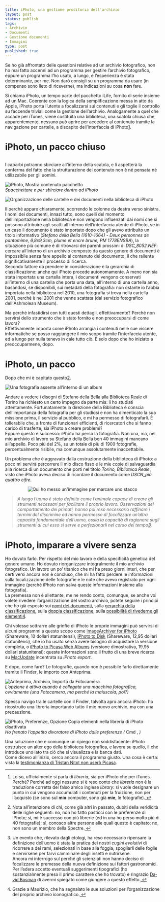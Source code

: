 ```yaml
--- 
title: iPhoto, una gestione proditoria dell'archivio
layout: post
status: publish
tags: 
- Archivio
- Documenti
- Gestione documenti
- Immagini
type: post
published: true
---
```

<p>Se ho già affrontato delle questioni relative ad un archivio fotografico, non ho mai fatto accenni ad un programma per gestire l&#8217;archivio fotografico, eppure un programma l&#8217;ho usato, a lungo, e l&#8217;esperienza è stata determinante, per me. Non darò consigli su un programma da usare (in compenso sono lieto di riceverne), ma indicazioni su cosa <strong>non</strong> fare.</p>

<p>Si chiama <span lang="en">iPhoto</span>, un tempo parte del pacchetto <span lang="en">iLife</span>, fornito di serie insieme ad un <span lang="en">Mac</span>. Coerente con la logica della semplificazione messa in atto da <span lang="en">Apple</span>, <span lang="en">iPhoto</span> porta l&#8217;utente a focalizzarsi sui contenuti e gli toglie il controllo su faccende triviali come la gestione dell&#8217;archivio. Analogamente a quel che accade per <span lang="en">iTunes</span>, viene costituita una biblioteca, una scatola chiusa che, apparentemente, nessuno può aprire per accedere al contenuto tramite la navigazione per cartelle, a discapito dell&#8217;interfaccia di iPhoto<a href="d" id="fnref:d" title="see footnote" class="footnote">1</a>.</p>

<h1 id="iphotounpaccochiuso"><span lang="en">iPhoto</span>, un pacco chiuso</h1>

<p><img src="/immagini/iphoto1.jpg" alt="" title="" /><br></p>

<p>I caparbi potranno sbirciare all&#8217;interno della scatola, e li aspetterà la conferma del fatto che la strutturazione del contenuto non è né pensata né utilizzabile per gli uomini.</p>

<p><img src="/immagini/iphoto2.jpg" alt="iPhoto, Mostra contenuto pacchetto" title="" /><br>
<i>Spacchettare e per sbirciare dentro ad <span lang="en">iPhoto</span></i></p>

<p><img src="/immagini/iphoto3.jpg" alt="Organizzazione delle cartelle e dei documenti nella biblioteca di iPhoto" title="" /><br></p>

<p>Il perché appare chiaramente, scorrendo le colonne da destra verso sinistra. I nomi dei documenti, innazi tutto, sono quelli del momento dell&#8217;importazione nella biblioteca e non vengono influenzati dai nomi che si possono attribuire agli scatti all&#8217;interno dell&#8217;interfaccia utente di <span lang="en">iPhoto</span>, se in un caso il documento è stato importato dopo che gli avevo attribuito un titolo informativo (<i>Stefano della Bella (1610-1664) - Deux personnes de pantomime, 6,8x9,3cm, plume et encre brune, PM 1778ENSBA</i>), la situazione più comune è di ritrovarsi dei parenti prossimi di <i>DSC_8052.NEF</i>: cercare all&#8217;interno di un archivio composto da questo genere di documenti è impossibile senza fare appello al contenuto del documento, il che rallenta significativamente il processo di ricerca.<br>
Secondo fattore da prendere in considerazione è la gerarchia di classificazione: anche qui <span lang="en">iPhoto</span> procede autonomamente. A meno non sia stata importata una cartella intera, i documenti vengono conservati all&#8217;interno di una cartella che porta una data, all&#8217;interno di una cartella anno, basandosi, se disponibili, sui metadati della fotografia: non ostante io l&#8217;abbia importata nella biblioteca nel 2010, una fotografia si trova nella cartella 2001, perché è nel 2001 che venne scattata (dal servizio fotografico dell&#8217;<span lang="en">Ashmolean Museum</span>).</p>

<p>Ma perché infastidirsi con tutti questi dettagli, effettivamente? Perché non servirsi dello strumento che è stato fornito e non preoccuparsi di come lavora?<br>
Effettivamente importa come <span lang="en">iPhoto</span> arrangia i contenuti nelle sue viscere informatiche se posso raggiungere il mio scopo tramite l&#8217;interfaccia utente, ed a lungo per nulla tenevo in cale tutto ciò. È solo dopo che ho iniziato a preoccuparmene, dopo.</p>

<h1 id="iphotounpacco"><span lang="en">iPhoto</span>, un pacco</h1>

<p>Dopo che mi è capitato questo<a href="a" id="fnref:a" title="see footnote" class="footnote">2</a>.</p>

<p><img src="/immagini/iphoto4.jpg" alt="Una fotografia assente all'interno di un album" title="Lì dove ci sono dei trattini io mi aspettavo di vedere una fotografia" /><br></p>

<p>Andare a vedere i disegni di Stefano della Bella alla Biblioteca Reale di Torino ha richiesto un certo impegno da parte mia: li ho studiati attentamente. Fortunatamente la direzione della Biblioteca è conscia dell&#8217;importanza della fotografia per gli studiosi e non ha dimenticato la sua missione prima, il servizio al pubblico, e mi ha permesso di fotografarli. È tollerabile che, a fronte di funzionari efficienti, di ricercatori che si fanno carico di trasferte, sia <span lang="en">iPhoto</span> a creare problemi?<br>
Eppure questo è successo: iPhoto ha perso la fotografia. Non una, ma, nel mio archivio di lavoro su Stefano della Bella ben 40 immagini mancano all&#8217;appello. Poco più del 2%, su un totale di più di 1900 fotografie, percentualmente risibile, ma comunque assolutamente inaccettabile.</p>

<p>Un problema che è aggravato dalla costruzione della biblioteca di iPhoto: a poco mi servirà percorrere il mio disco fisso e le mie copie di salvaguardia alla ricerca di un documento che porti nel titolo <i>Torino, Biblioteca Reale</i>, visto che <span lang="en">iPhoto</span> aveva deciso di ricordare il documento come <i>DSCN_più quattro cifre</i>.</p>

<div align="center"><img src="/fissi/edera-rossa.jpg" alt="Qui ho messo un'immagine per marcare uno stacco"></div>

<blockquote>
  <p><i>A lungo l&#8217;uomo è stato definito come l&#8217;animale capace di creare gli strumenti necessari per facilitare il proprio lavoro. Osservazioni del comportamento dei primati, hanno poi reso necessario raffinare i termini del discrimine ed hanno permesso di focalizzare un&#8217;altra capacità fondamentale dell&#8217;uomo, ossia la capacità di ragionare sugli strumenti di cui esso si serve e perfezionarli nel corso del tempo<a href="c" id="fnref:c" title="see footnote" class="footnote">3</a>.</i></p>
</blockquote>

<h1 id="iphotoimparareaviveresenza"><span lang="en">iPhoto</span>, imparare a vivere senza</h1>

<p>Ho dovuto farlo. Per rispetto del mio lavoro e della specificità genetica del genere umano. Ho dovuto riorganizzare integralmente il mio archivio fotografico. Un lavoro un po&#8217; titanico che mi ha preso giorni interi, che per certi versi ancora non è concluso, che mi ha fatto perdere le informazioni sulla localizzazione delle fotografie e le note che avevo registrato per ogni immagine (perché <span lang="en">iPhoto</span> non salva queste informazioni insieme alla fotografia).<br>
La premessa non è allettante, me ne rendo conto, comunque, se anche voi volete rivedere l&#8217;organizzazione del vostro archivio, potete seguire i principi che ho già esposto sui <a href="/2011/11/07/anagrafe-dei-bit-nominare-le-immagini.html" title="&quot;">nomi dei documenti</a>, sulla <a href="/2011/11/11/archivio-fotografico.html" title="&quot;">gerarchia della classificazione</a>, sulla <a href="/2011/11/14/archivio-fotografico-il-dono-dellubiquita.html" title="&quot;">doppia classificazione</a>, sulla <a href="/2011/11/19/ripassare-gli-elementi-di-un-archivio-fotografico.html" title="&quot;">possibilità di rivederne gli elementi</a><a href="b" id="fnref:b" title="see footnote" class="footnote">4</a>.</p>

<p>Chi volesse sottrarre alle grinfie di <span lang="en">iPhoto</span> le proprie immagini può servirsi di alcuni programmi a questo scopo come <a href="//www.macupdate.com/app/mac/29647/imagearchiver-for-iphoto" title="ImageArchiver for iPhoto su MacUpdate, in inglese" lang="en">ImageArchiver for iPhoto</a> (<span lang="en">Shareware</span>, 10 dollari statunitensi), <a href="//www.macupdate.com/app/mac/31862/iphoto-to-disk" title="iPhoto to Disk su MacUpdate, in inglese" lang="en">iPhoto to Disk</a> (<span lang="en">Shareware</span>, 12,95 dollari statunitensi), che io ho usato senza avere bisogno di acquistare la versione completa, o <a href="//www.macupdate.com/app/mac/27595/iphoto-to-picasa-web-albums" title="iPhoto to Picasa Web Albums su MacUpdate, in inglese" lang="en">iPhoto to Picasa Web Albums</a> (versione dimostrativa, 19,95 dollari statunitensi): queste informazioni sono il frutto di una breve ricerca su <a href="//www.macupdate.com" title="MacUpdate, in inglese" lang="en">MacUpdate</a> incentrata su <i lang="en">iPhoto export</i>.</p>

<p>E dopo, come fare? Le fotografie, quando non è possibile farlo direttamente tramite il <span lang="en">Finder</span>, le importo con Anteprima.</p>

<p><img src="/immagini/iphoto5.jpg" alt="Anteprima, Archivio, Importa da Fotocamera" title="" /><br>
<i>L&#8217;opzione è attiva quando è collegata una macchina fotografica, ovviamente (una Fotocamera, ma perché la maiuscola, poi?)</i></p>

<p>Spesso navigo tra le cartelle con il <span lang="en">Finder</span>, talvolta apro ancora <span lang="en">iPhoto</span>: ho ricostruito una libreria importando tutto il mio nuovo archivio, ma con una precauzione.</p>

<p><img src="/immagini/iphoto6.jpg" alt="iPhoto, Preferenze, Opzione Copia elementi nella libreria di iPhoto disattivata" title="" /><br>
<i>Ho frenato l&#8217;appetito divoratore di <span lang="en">iPhoto</span> dalle preferenze (</i> Cmd , <i>)</i></p>

<p>Una soluzione che è comunque un ripiego non soddisfacente: <span lang="en">iPhoto</span> costruisce un alter ego della biblioteca fotografica, e lavora su quello, il che introduce uno iato tra ciò che si visualizza e la banca dati.<br>
Come dicevo all&#8217;inizio, cerco ancora il programma giusto. Una cosa è certa: vista la <a href="//twitter.com/#!/nitot/status/139295545192755200" title="Conversazione su Twitter, in francese">testimonianza di <span lang="fr">Tristan Nitot</span> non userò Picasa</a>.</p>

<div class="footnotes">
<hr />
<ol>

<li id="fn:d"><p>Lo so, ufficialmente si parla di <i>libreria</i>, sia per <span lang="en">iPhoto</span> che per <span lang="en">iTunes</span>. Perché? Perché ad oggi nessuno si è reso conto che <i>libreria</i> non è la traduzione corretta del falso amico inglese <i lang="en">library</i>: si vuole designare un punto in cui vengono accumulati i contenuti per la fruizione, non per l&#8217;acquisto (se sono sul <strong>mio</strong> computer, sono già <strong>mie</strong>, le fotografie).<a href="d" title="return to article" class="reversefootnote">&#160;&#8617;</a></p></li>

<li id="fn:a"><p>Nota all&#8217;intenzione di chi, come già altri in passato, dubiti della veridicità delle righe seguenti: no, non ho fatto pasticci con le preferenze di <span lang="en">iPhoto</span>; sì, mi è successo con più librerie (ed in una ho perso molto più di 40 fotografie); sì, conosco altre persone alle quali questo è capitato; no, non sono un membro della Spectre.<a href="a" title="return to article" class="reversefootnote">&#160;&#8617;</a></p></li>

<li id="fn:c"><p>Un evento che, rilevato dagli etologi, ha reso necessario ripensare la definizione dell&#8217;uomo è stata la pratica dei nostri <i>cugini evolutivi</i> di ricorrere a dei rami, selezionati in base alla foggia, spogliarli delle foglie e servirsene per farvi camminare degli insetti e nutrirsene.<br>
Ancora mi interrogo sul perché gli scienziati non hanno deciso di focalizzare le premesse della nuova definizione sui fattori gastronomici.<br>
Per l&#8217;edera accetto eventuali suggerimenti tipografici (ho sostanzialmente preso il primo carattere che ho trovato) e ringrazio <a href="//davidbosman.fr" title="Il blog di David Bosman, in francese" lang="fr">David Bosman</a> di avermi spiegato come giungere a questo effetto.<a href="c" title="return to article" class="reversefootnote">&#160;&#8617;</a></p></li>

<li id="fn:b"><p>Grazie a Maurizio, che ha segnalato le sue soluzioni per l&#8217;organizzazione del proprio archivio iconografico.<a href="b" title="return to article" class="reversefootnote">&#160;&#8617;</a></p></li>

</ol>
</div>

